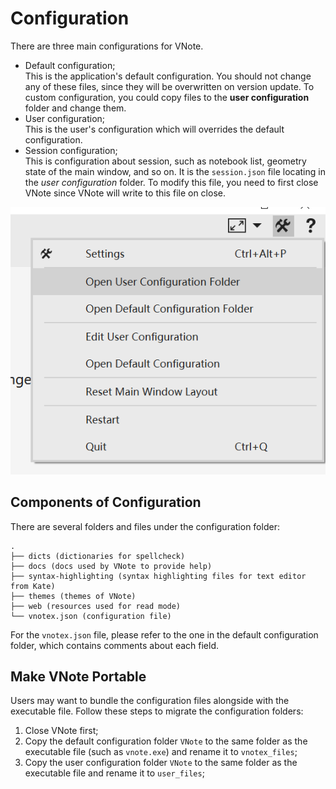 # Configuration
There are three main configurations for VNote.

* Default configuration;  
This is the application's default configuration. You should not change any of these files, since they will be overwritten on version update. To custom configuration, you could copy files to the **user configuration** folder and change them.
* User configuration;  
This is the user's configuration which will overrides the default configuration.
* Session configuration;    
This is configuration about session, such as notebook list, geometry state of the main window, and so on. It is the `session.json` file locating in the *user configuration* folder. To modify this file, you need to first close VNote since VNote will write to this file on close.

![](vx_images/5164826090753.png)

## Components of Configuration
There are several folders and files under the configuration folder:

```
.
├── dicts (dictionaries for spellcheck)
├── docs (docs used by VNote to provide help)
├── syntax-highlighting (syntax highlighting files for text editor from Kate)
├── themes (themes of VNote)
├── web (resources used for read mode)
└── vnotex.json (configuration file)
```

For the `vnotex.json` file, please refer to the one in the default configuration folder, which contains comments about each field.

## Make VNote Portable
Users may want to bundle the configuration files alongside with the executable file. Follow these steps to migrate the configuration folders:

1. Close VNote first;
2. Copy the default configuration folder `VNote` to the same folder as the executable file (such as `vnote.exe`) and rename it to `vnotex_files`;
3. Copy the user configuration folder `VNote` to the same folder as the executable file and rename it to `user_files`;